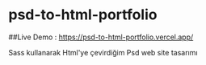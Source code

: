 ﻿# psd-to-html-portfolio

##Live Demo : https://psd-to-html-portfolio.vercel.app/

Sass kullanarak Html'ye çevirdiğim Psd web site tasarımı 
